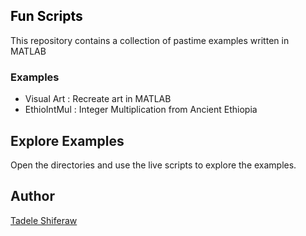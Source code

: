 <h2 style="color: #2e6c80;"><span style="color: #000000;">Fun Scripts</span></h2>
<p>This repository contains a collection of pastime examples written in MATLAB</p>
<h3>Examples</h3>
<ul>
  <li>Visual Art : Recreate art in MATLAB</li>
  <li>EthioIntMul : Integer Multiplication from Ancient Ethiopia</li>
</ul>
<h2>Explore Examples</h2>
<p>Open the directories and use the live scripts to explore the examples. </p>
<h2>Author</h2>
<p><a href="https://www.linkedin.com/in/tadele-shiferaw-24464b12/">Tadele Shiferaw</a></p>
